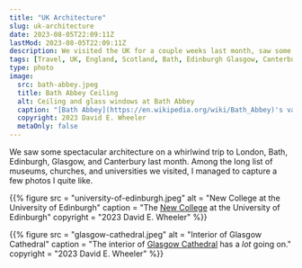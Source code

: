 ```yaml
---
title: "UK Architecture"
slug: uk-architecture
date: 2023-08-05T22:09:11Z
lastMod: 2023-08-05T22:09:11Z
description: We visited the UK for a couple weeks last month, saw some pretty amazing ancient architecture, a few photos of which I quite like.
tags: [Travel, UK, England, Scotland, Bath, Edinburgh Glasgow, Canterbury]
type: photo
image:
  src: bath-abbey.jpeg
  title: Bath Abbey Ceiling
  alt: Ceiling and glass windows at Bath Abbey
  caption: "[Bath Abbey](https://en.wikipedia.org/wiki/Bath_Abbey)'s vaulted ceiling descends to astonishingly large and clear windows that make up around 80% of the wall space."
  copyright: 2023 David E. Wheeler
  metaOnly: false
---
```


We saw some spectacular architecture on a whirlwind trip to London, Bath,
Edinburgh, Glasgow, and Canterbury last month. Among the long list of museums,
churches, and universities we visited, I managed to capture a few photos I quite
like.

{{% figure
    src       = "university-of-edinburgh.jpeg"
    alt       = "New College at the University of Edinburgh"
    caption   = "The [New College](https://en.wikipedia.org/wiki/New_College,_Edinburgh) at the University of Edinburgh"
    copyright = "2023 David E. Wheeler"
%}}

{{% figure
    src       = "glasgow-cathedral.jpeg"
    alt       = "Interior of Glasgow Cathedral"
    caption   = "The interior of [Glasgow Cathedral](https://en.wikipedia.org/wiki/Glasgow_Cathedral) has a *lot* going on."
    copyright = "2023 David E. Wheeler"
%}}
